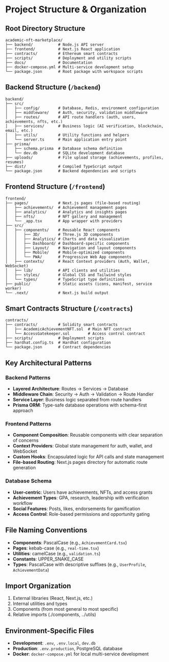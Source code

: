 # Project Structure & Organization

## Root Directory Structure
```
academic-nft-marketplace/
├── backend/           # Node.js API server
├── frontend/          # Next.js React application
├── contracts/         # Ethereum smart contracts
├── scripts/           # Deployment and utility scripts
├── docs/              # Documentation
├── docker-compose.yml # Multi-service development setup
└── package.json       # Root package with workspace scripts
```

## Backend Structure (`/backend`)
```
backend/
├── src/
│   ├── config/        # Database, Redis, environment configuration
│   ├── middleware/    # Auth, security, validation middleware
│   ├── routes/        # API route handlers (auth, users, achievements, nfts, etc.)
│   ├── services/      # Business logic (AI verification, blockchain, email, etc.)
│   ├── utils/         # Utility functions and helpers
│   └── server.ts      # Main application entry point
├── prisma/
│   ├── schema.prisma  # Database schema definition
│   └── dev.db         # SQLite development database
├── uploads/           # File upload storage (achievements, profiles, resumes)
├── dist/              # Compiled TypeScript output
└── package.json       # Backend dependencies and scripts
```

## Frontend Structure (`/frontend`)
```
frontend/
├── pages/             # Next.js pages (file-based routing)
│   ├── achievements/  # Achievement management pages
│   ├── analytics/     # Analytics and insights pages
│   ├── nfts/          # NFT gallery and management
│   └── _app.tsx       # App wrapper with providers
├── src/
│   ├── components/    # Reusable React components
│   │   ├── 3D/        # Three.js 3D components
│   │   ├── Analytics/ # Charts and data visualization
│   │   ├── Dashboard/ # Dashboard-specific components
│   │   ├── Layout/    # Navigation and layout components
│   │   ├── Mobile/    # Mobile-optimized components
│   │   └── PWA/       # Progressive Web App components
│   ├── contexts/      # React Context providers (Auth, Wallet, WebSocket)
│   ├── lib/           # API clients and utilities
│   ├── styles/        # Global CSS and Tailwind styles
│   └── types/         # TypeScript type definitions
├── public/            # Static assets (icons, manifest, service worker)
└── .next/             # Next.js build output
```

## Smart Contracts Structure (`/contracts`)
```
contracts/
├── contracts/         # Solidity smart contracts
│   ├── AcademicAchievementNFT.sol  # Main NFT contract
│   └── AccessGatekeeper.sol        # Access control contract
├── scripts/           # Deployment scripts
├── hardhat.config.ts  # Hardhat configuration
└── package.json       # Contract dependencies
```

## Key Architectural Patterns

### Backend Patterns
- **Layered Architecture**: Routes → Services → Database
- **Middleware Chain**: Security → Auth → Validation → Route Handler
- **Service Layer**: Business logic separated from route handlers
- **Prisma ORM**: Type-safe database operations with schema-first approach

### Frontend Patterns
- **Component Composition**: Reusable components with clear separation of concerns
- **Context Providers**: Global state management for auth, wallet, and WebSocket
- **Custom Hooks**: Encapsulated logic for API calls and state management
- **File-based Routing**: Next.js pages directory for automatic route generation

### Database Schema
- **User-centric**: Users have achievements, NFTs, and access grants
- **Achievement Types**: GPA, research, leadership with verification workflow
- **Social Features**: Posts, likes, endorsements for gamification
- **Access Control**: Role-based permissions and opportunity gating

## File Naming Conventions
- **Components**: PascalCase (e.g., `AchievementCard.tsx`)
- **Pages**: kebab-case (e.g., `real-time.tsx`)
- **Utilities**: camelCase (e.g., `validation.ts`)
- **Constants**: UPPER_SNAKE_CASE
- **Types**: PascalCase with descriptive suffixes (e.g., `UserProfile`, `AchievementData`)

## Import Organization
1. External libraries (React, Next.js, etc.)
2. Internal utilities and types
3. Components (from most general to most specific)
4. Relative imports (./components, ../utils)

## Environment-Specific Files
- **Development**: `.env`, `.env.local`, `dev.db`
- **Production**: `.env.production`, PostgreSQL database
- **Docker**: `docker-compose.yml` for local multi-service development